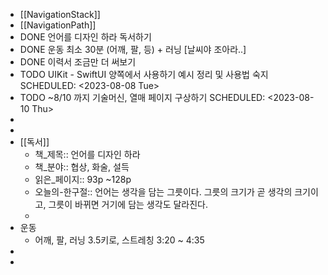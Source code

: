- [[NavigationStack]]
- [[NavigationPath]]
- DONE 언어를 디자인 하라 독서하기
- DONE 운동 최소 30분 (어깨, 팔, 등) + 러닝 [날씨야 조아라..]
- DONE 이력서 조금만 더 써보기
- TODO UIKit - SwiftUI 양쪽에서 사용하기 예시 정리 및 사용법 숙지
  SCHEDULED: <2023-08-08 Tue>
- TODO ~8/10 까지 기술머신, 열매 페이지 구상하기
  SCHEDULED: <2023-08-10 Thu>
-
-
- [[독서]]
	- 책_제목:: 언어를 디자인 하라
	- 책_분야:: 협상, 화술, 설득
	- 읽은_페이지:: 93p ~128p
	- 오늘의-한구절:: 언어는 생각을 담는 그릇이다. 그릇의 크기가 곧 생각의 크기이고, 그릇이 바뀌면 거기에 담는 생각도 달라진다.
	-
- 운동
	- 어깨, 팔, 러닝 3.5키로, 스트레칭 3:20 ~ 4:35
-
-